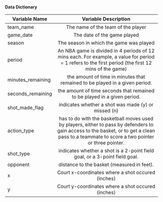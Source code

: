 **Data Dictionary**

| Variable Name         | Variable Description           |
| -----------------------|:------------------------------:| 
| team_name              | The name of the team of the player    | 
| game_date              | The date of the game played           | 
| season                 | The season in which the game was played |
| period                 | An NBA game is divided in 4 periods of 12 mins each. For example, a value for period = 1 refers to the first period (the first 12 mins of the game) | 
| minutes_remaining      | the amount of time in minutes that remained to be played in a given period.| 
| seconds_remaining      | the amount of time seconds that remained to be played in a given period.|
| shot_made_flag         | indicates whether a shot was made (y) or missed (n) | 
| action_type            | has to do with the basketball moves used by players, either to pass by defenders to gain access to the basket, or to get a clean pass to a teammate to score a two pointer or three pointer.   | 
| shot_type              | indicates whether a shot is a 2-point field goal, or a 3-point field goal. |
| opponent               | distance to the basket (measured in feet). | 
| x                      | Court x-coordinates where a shot occured (inches) | 
| y                      | Court y-coordinates where a shot occured (inches) |